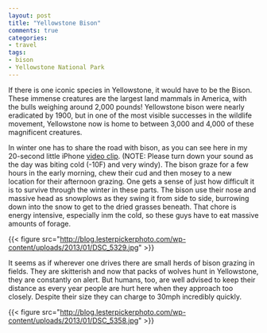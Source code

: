 ```yaml
---
layout: post
title: "Yellowstone Bison"
comments: true
categories:
- travel
tags:
- bison
- Yellowstone National Park
---
```

If there is one iconic species in Yellowstone, it would have to be the Bison. These immense creatures are the largest land mammals in America, with the bulls weighing around 2,000 pounds! Yellowstone bison were nearly eradicated by 1900, but in one of the most visible successes in the wildlife movement, Yellowstone now is home to between 3,000 and 4,000 of these magnificent creatures.

In winter one has to share the road with bison, as you can see here in my 20-second little iPhone <a href="http://youtu.be/MsbIXWhA3Xc">video clip</a>. (NOTE: Please turn down your sound as the day was biting cold (-10F) and very windy). The bison graze for a few hours in the early morning, chew their cud and then mosey to a new location for their afternoon grazing. One gets a sense of just how difficult it is to survive through the winter in these parts. The bison use their nose and massive head as snowplows as they swing it from side to side, burrowing down into the snow to get to the dried grasses beneath. That chore is energy intensive, especially inm the cold, so these guys have to eat massive amounts of forage.

{{< figure src="http://blog.lesterpickerphoto.com/wp-content/uploads/2013/01/DSC_5329.jpg" >}} 

It seems as if wherever one drives there are small herds of bison grazing in fields. They are skitterish and now that packs of wolves hunt in Yellowstone, they are constantly on alert. But humans, too, are well advised to keep their distance as every year people are hurt here when they approach too closely. Despite their size they can charge to 30mph incredibly quickly.

{{< figure src="http://blog.lesterpickerphoto.com/wp-content/uploads/2013/01/DSC_5358.jpg" >}}

 